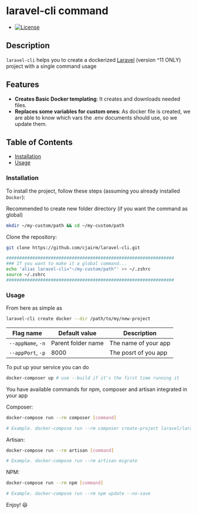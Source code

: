 laravel-cli command
=============

* [![License](https://img.shields.io/badge/License-MIT-blue.svg)](https://opensource.org/licenses/MIT)

Description
-----------

`laravel-cli` helps you to create a dockerized [Laravel](https://laravel.com/docs/11.x) (version ^11 ONLY) project with a single command usage

Features
--------

* **Creates Basic Docker templating**: It creates and downloads needed files. 
* **Replaces some variables for custom ones**: As docker file is created, we are able to know which vars the .env documents should use, so we update them.

Table of Contents
-----------------

* [Installation](#installation)
* [Usage](#usage)

### Installation

To install the project, follow these steps (assuming you already installed `Docker`):

Recommended to create new folder directory (if you want the command as global)

```bash
mkdir ~/my-custom/path && cd ~/my-custom/path
```

Clone the repository:

```bash
git clone https://github.com/cjairm/laravel-cli.git

################################################################
### If you want to make it a global command...
echo 'alias laravel-cli="~/my-custom/path"' >> ~/.zshrc
source ~/.zshrc
################################################################
```

### Usage
From here as simple as

```bash
laravel-cli create docker --dir /path/to/my/new-project
```

| Flag name         | Default value       | Description          |
| ----------------- | ------------------- | -------------------- |
| `--appName`, `-n` | Parent folder name  | The name of your app |
| `--appPort`, `-p` | 8000                | The posrt of you app |

To put up your service you can do

```bash
docker-composer up # use --build if it's the first time running it
```

You have available commands for npm, composer and artisan integrated in your app

Composer:
```bash
docker-compose run --rm composer [command]

# Example. docker-compose run --rm composer create-project laravel/laravel:^11.0 .
```

Artisan:
```bash
docker-compose run --rm artisan [command]

# Example. docker-compose run --rm artisan migrate
```

NPM:
```bash
docker-compose run --rm npm [command]

# Example. docker-compose run --rm npm update --no-save
```

Enjoy! :smiley:
